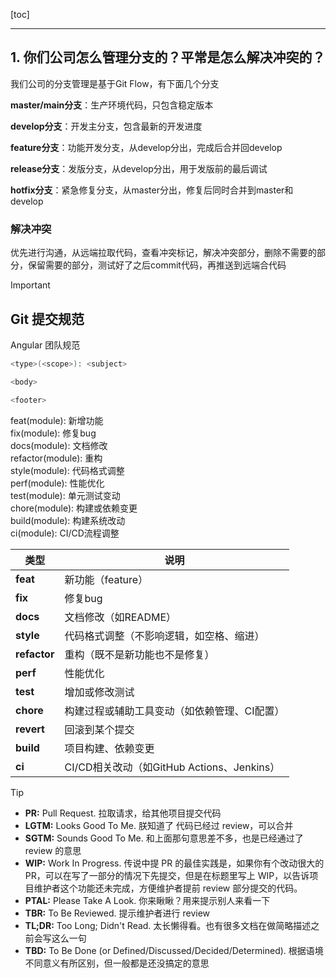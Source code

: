 [toc]

---

## 1. 你们公司怎么管理分支的？平常是怎么解决冲突的？

我们公司的分支管理是基于Git Flow，有下面几个分支

**master/main分支**：生产环境代码，只包含稳定版本

**develop分支**：开发主分支，包含最新的开发进度

**feature分支**：功能开发分支，从develop分出，完成后合并回develop

**release分支**：发版分支，从develop分出，用于发版前的最后调试

**hotfix分支**：紧急修复分支，从master分出，修复后同时合并到master和develop



### 解决冲突

优先进行沟通，从远端拉取代码，查看冲突标记，解决冲突部分，删除不需要的部分，保留需要的部分，测试好了之后commit代码，再推送到远端合代码





> [!important]
>
> ## Git 提交规范
>
> Angular 团队规范
>
> ```bash
> <type>(<scope>): <subject>
> 
> <body>
> 
> <footer>
> ```
>
> feat(module): 新增功能  
> fix(module): 修复bug  
> docs(module): 文档修改  
> refactor(module): 重构  
> style(module): 代码格式调整  
> perf(module): 性能优化  
> test(module): 单元测试变动  
> chore(module): 构建或依赖变更  
> build(module): 构建系统改动  
> ci(module): CI/CD流程调整
>
> | 类型         | 说明                                         |
> | ------------ | -------------------------------------------- |
> | **feat**     | 新功能（feature）                            |
> | **fix**      | 修复bug                                      |
> | **docs**     | 文档修改（如README）                         |
> | **style**    | 代码格式调整（不影响逻辑，如空格、缩进）     |
> | **refactor** | 重构（既不是新功能也不是修复）               |
> | **perf**     | 性能优化                                     |
> | **test**     | 增加或修改测试                               |
> | **chore**    | 构建过程或辅助工具变动（如依赖管理、CI配置） |
> | **revert**   | 回滚到某个提交                               |
> | **build**    | 项目构建、依赖变更                           |
> | **ci**       | CI/CD相关改动（如GitHub Actions、Jenkins）   |



> [!tip]
>
> - **PR:** Pull Request. 拉取请求，给其他项目提交代码
> - **LGTM:** Looks Good To Me. 朕知道了 代码已经过 review，可以合并
> - **SGTM:** Sounds Good To Me. 和上面那句意思差不多，也是已经通过了 review 的意思
> - **WIP:** Work In Progress. 传说中提 PR 的最佳实践是，如果你有个改动很大的 PR，可以在写了一部分的情况下先提交，但是在标题里写上 WIP，以告诉项目维护者这个功能还未完成，方便维护者提前 review 部分提交的代码。
> - **PTAL:** Please Take A Look. 你来瞅瞅？用来提示别人来看一下
> - **TBR:** To Be Reviewed. 提示维护者进行 review
> - **TL;DR:** Too Long; Didn't Read. 太长懒得看。也有很多文档在做简略描述之前会写这么一句
> - **TBD:** To Be Done (or Defined/Discussed/Decided/Determined). 根据语境不同意义有所区别，但一般都是还没搞定的意思